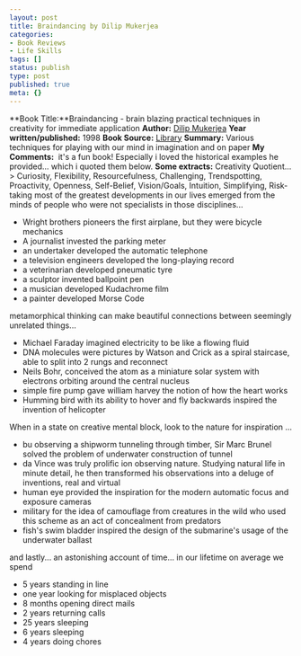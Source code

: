 ```yaml
---
layout: post
title: Braindancing by Dilip Mukerjea
categories:
- Book Reviews
- Life Skills
tags: []
status: publish
type: post
published: true
meta: {}
---
```

**Book Title:**Braindancing - brain blazing practical techniques in creativity for immediate application **Author:** [Dilip Mukerjea](http://members.optusnet.com.au/~charles57/Creative/Dilip/index.html) **Year written/published:** 1998 **Book Source:** [Library](http://vistaweb.nlb.gov.sg/cgi-bin/cw_cgi?fullRecord+31872+3002+8974868+1+0) **Summary:** Various techniques for playing with our mind in imagination and on paper **My Comments:**  it's a fun book! Especially i loved the historical examples he provided... which i quoted them below. **Some extracts:** Creativity Quotient... > Curiosity, Flexibility, Resourcefulness, Challenging, Trendspotting, Proactivity, Openness, Self-Belief, Vision/Goals, Intuition, Simplifying, Risk-taking
most of the greatest developments in our lives emerged from the minds of people who were not specialists in those disciplines...
- Wright brothers pioneers the first airplane, but they were bicycle mechanics
- A journalist invested the parking meter
- an undertaker developed the automatic telephone
- a television engineers developed the long-playing record
- a veterinarian developed pneumatic tyre
- a sculptor invented ballpoint pen
- a musician developed Kudachrome film
- a painter developed Morse Code

metamorphical thinking can make beautiful connections between seemingly unrelated things...
- Michael Faraday imagined electricity to be like a flowing fluid
- DNA molecules were pictures by Watson and Crick as a spiral staircase, able to split into 2 rungs and reconnect
- Neils Bohr, conceived the atom as a miniature solar system with electrons orbiting around the central nucleus
- simple fire pump gave william harvey the notion of how the heart works
- Humming bird with its ability to hover and fly backwards inspired the invention of helicopter

When in a state on creative mental block, look to the nature for inspiration ...
- bu observing a shipworm tunneling through timber, Sir Marc Brunel solved the problem of underwater construction of tunnel
- da Vince was truly prolific ion observing nature. Studying natural life in minute detail, he then transformed his observations into a deluge of inventions, real and virtual
- human eye provided the inspiration for the modern automatic focus and exposure cameras
- military for the idea of camouflage from creatures in the wild who used this scheme as an act of concealment from predators
- fish's swim bladder inspired the design of the submarine's usage of the underwater ballast

and lastly... an astonishing account of time... in our lifetime on average we spend
- 5 years standing in line
- one year looking for misplaced objects
- 8 months opening direct mails
- 2 years returning calls
- 25 years sleeping
- 6 years sleeping
- 4 years doing chores

